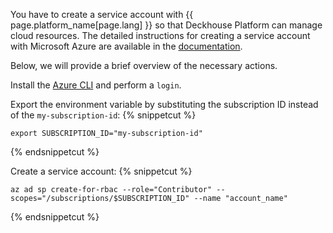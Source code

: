 You have to create a service account with {{ page.platform_name[page.lang] }} so that Deckhouse Platform can manage cloud resources. The detailed instructions for creating a service account with Microsoft Azure are available in the [documentation](/ru/documentation/v1/modules/030-cloud-provider-azure/environment.html).

Below, we will provide a brief overview of the necessary actions.

Install the [Azure CLI](https://docs.microsoft.com/en-us/cli/azure/install-azure-cli) and perform a `login`.

Export the environment variable by substituting the subscription ID instead of the `my-subscription-id`:
{% snippetcut %}
```shell
export SUBSCRIPTION_ID="my-subscription-id"
```
{% endsnippetcut %}

Create a service account:
{% snippetcut %}
```shell
az ad sp create-for-rbac --role="Contributor" --scopes="/subscriptions/$SUBSCRIPTION_ID" --name "account_name"
```
{% endsnippetcut %}
